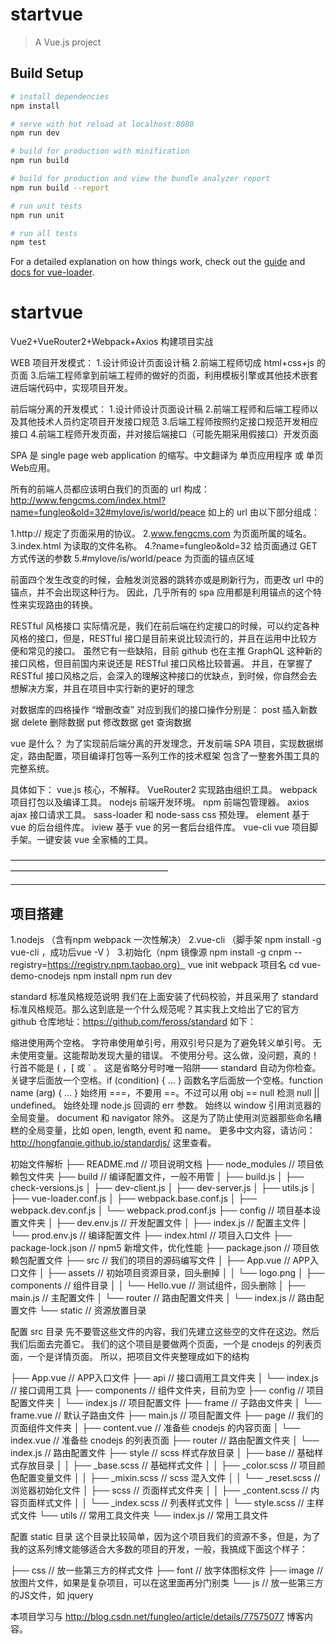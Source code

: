 # startvue

> A Vue.js project

## Build Setup

``` bash
# install dependencies
npm install

# serve with hot reload at localhost:8080
npm run dev

# build for production with minification
npm run build

# build for production and view the bundle analyzer report
npm run build --report

# run unit tests
npm run unit

# run all tests
npm test
```

For a detailed explanation on how things work, check out the [guide](http://vuejs-templates.github.io/webpack/) and [docs for vue-loader](http://vuejs.github.io/vue-loader).

# startvue
Vue2+VueRouter2+Webpack+Axios 构建项目实战

WEB 项目开发模式：
1.设计师设计页面设计稿
2.前端工程师切成 html+css+js 的页面
3.后端工程师拿到前端工程师的做好的页面，利用模板引擎或其他技术嵌套进后端代码中，实现项目开发。

前后端分离的开发模式：
1.设计师设计页面设计稿
2.前端工程师和后端工程师以及其他技术人员约定项目开发接口规范
3.后端工程师按照约定接口规范开发相应接口
4.前端工程师开发页面，并对接后端接口（可能先期采用假接口）开发页面

SPA
是 single page web application 的缩写。中文翻译为 单页应用程序 或 单页Web应用。

所有的前端人员都应该明白我们的页面的 url 构成：
http://www.fengcms.com/index.html?name=fungleo&old=32#mylove/is/world/peace
如上的 url 由以下部分组成：

1.http:// 规定了页面采用的协议。
2.www.fengcms.com 为页面所属的域名。
3.index.html 为读取的文件名称。
4.?name=fungleo&old=32 给页面通过 GET 方式传送的参数
5.#mylove/is/world/peace 为页面的锚点区域

前面四个发生改变的时候，会触发浏览器的跳转亦或是刷新行为，而更改 url 中的锚点，并不会出现这种行为。
因此，几乎所有的 spa 应用都是利用锚点的这个特性来实现路由的转换。

RESTful 风格接口
实际情况是，我们在前后端在约定接口的时候，可以约定各种风格的接口，但是，RESTful 接口是目前来说比较流行的，并且在运用中比较方便和常见的接口。
虽然它有一些缺陷，目前 github 也在主推 GraphQL 这种新的接口风格，但目前国内来说还是 RESTful 接口风格比较普遍。
并且，在掌握了 RESTful 接口风格之后，会深入的理解这种接口的优缺点，到时候，你自然会去想解决方案，并且在项目中实行新的更好的理念

对数据库的四格操作 “增删改查” 对应到我们的接口操作分别是：
post 插入新数据
delete 删除数据
put 修改数据
get 查询数据

vue 是什么？
为了实现前后端分离的开发理念，开发前端 SPA 项目，实现数据绑定，路由配置，项目编译打包等一系列工作的技术框架
包含了一整套外围工具的完整系统。

具体如下：
vue.js 核心，不解释。
VueRouter2 实现路由组织工具。
webpack 项目打包以及编译工具。
nodejs 前端开发环境。
npm 前端包管理器。
axios ajax 接口请求工具。
sass-loader 和 node-sass css 预处理。
element 基于 vue 的后台组件库。
iview 基于 vue 的另一套后台组件库。
vue-cli vue 项目脚手架。一键安装 vue 全家桶的工具。

——————————————————————————————————————————————————————

---------------------------------------------------
项目搭建
---------------------------------------------------
1.nodejs （含有npm webpack 一次性解决）
2.vue-cli （脚手架 npm install -g vue-cli ，成功后vue -V ）
3.初始化（npm 镜像源 npm install -g cnpm --registry=https://registry.npm.taobao.org）
vue init webpack 项目名
cd vue-demo-cnodejs
npm install
npm run dev

standard 标准风格规范说明
我们在上面安装了代码校验，并且采用了 standard 标准风格规范。那么这到底是一个什么规范呢？其实我上文给出了它的官方 github 仓库地址：https://github.com/feross/standard 如下：

缩进使用两个空格。
字符串使用单引号，用双引号只是为了避免转义单引号。
无未使用变量。这能帮助发现大量的错误。
不使用分号。这么做，没问题，真的！
行首不能是 ( ，[ 或 ` 。 
这是省略分号时唯一陷阱—— standard 自动为你检查。
关键字后面放一个空格。if (condition) { ... }
函数名字后面放一个空格。function name (arg) { ... }
始终用 ===，不要用 ==。不过可以用 obj == null 检测 null || undefined。
始终处理 node.js 回调的 err 参数。
始终以 window 引用浏览器的全局变量。 document 和 navigator 除外。 
这是为了防止使用浏览器那些命名糟糕的全局变量，比如 open, length, event 和 name。
更多中文内容，请访问：http://hongfanqie.github.io/standardjs/ 这里查看。

初始文件解析
├── README.md                       // 项目说明文档
├── node_modules                    // 项目依赖包文件夹
├── build                           // 编译配置文件，一般不用管
│   ├── build.js
│   ├── check-versions.js
│   ├── dev-client.js
│   ├── dev-server.js
│   ├── utils.js
│   ├── vue-loader.conf.js
│   ├── webpack.base.conf.js
│   ├── webpack.dev.conf.js
│   └── webpack.prod.conf.js
├── config                          // 项目基本设置文件夹
│   ├── dev.env.js              // 开发配置文件
│   ├── index.js                    // 配置主文件
│   └── prod.env.js             // 编译配置文件
├── index.html                      // 项目入口文件
├── package-lock.json           // npm5 新增文件，优化性能
├── package.json                    // 项目依赖包配置文件
├── src                             // 我们的项目的源码编写文件
│   ├── App.vue                 // APP入口文件
│   ├── assets                      // 初始项目资源目录，回头删掉
│   │   └── logo.png
│   ├── components              // 组件目录
│   │   └── Hello.vue           // 测试组件，回头删除
│   ├── main.js                 // 主配置文件
│   └── router                      // 路由配置文件夹
│       └── index.js            // 路由配置文件
└── static                          // 资源放置目录

配置 src 目录
先不要管这些文件的内容，我们先建立这些空的文件在这边。然后我们后面去完善它。
我们的这个项目是要做两个页面，一个是 cnodejs 的列表页面，一个是详情页面。
所以，把项目文件夹整理成如下的结构

├── App.vue                         // APP入口文件
├── api                             // 接口调用工具文件夹
│   └── index.js                    // 接口调用工具
├── components                      // 组件文件夹，目前为空
├── config                          // 项目配置文件夹
│   └── index.js                    // 项目配置文件
├── frame                           // 子路由文件夹
│   └── frame.vue                   // 默认子路由文件
├── main.js                         // 项目配置文件
├── page                                // 我们的页面组件文件夹
│   ├── content.vue             // 准备些 cnodejs 的内容页面
│   └── index.vue                   // 准备些 cnodejs 的列表页面
├── router                          // 路由配置文件夹
│   └── index.js                    // 路由配置文件
├── style                           // scss 样式存放目录
│   ├── base                        // 基础样式存放目录
│   │   ├── _base.scss          // 基础样式文件
│   │   ├── _color.scss     // 项目颜色配置变量文件
│   │   ├── _mixin.scss     // scss 混入文件
│   │   └── _reset.scss     // 浏览器初始化文件
│   ├── scss                        // 页面样式文件夹
│   │   ├── _content.scss       // 内容页面样式文件
│   │   └── _index.scss     // 列表样式文件
│   └── style.scss              // 主样式文件
└── utils                           // 常用工具文件夹
    └── index.js                    // 常用工具文件

配置 static 目录
这个目录比较简单，因为这个项目我们的资源不多，但是，为了我的这系列博文能够适合大多数的项目的开发，一般，我搞成下面这个样子：

├── css             // 放一些第三方的样式文件
├── font                // 放字体图标文件
├── image           // 放图片文件，如果是复杂项目，可以在这里面再分门别类
└── js              // 放一些第三方的JS文件，如 jquery


本项目学习与 http://blog.csdn.net/fungleo/article/details/77575077 博客内容。

